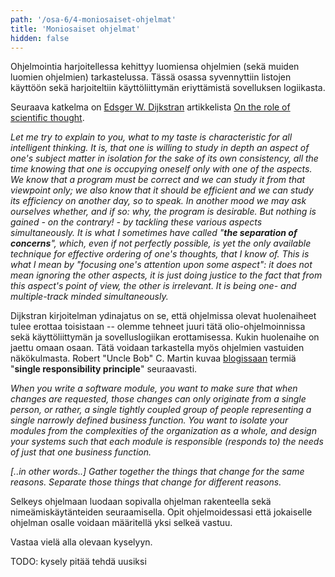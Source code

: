 ```yaml
---
path: '/osa-6/4-moniosaiset-ohjelmat'
title: 'Moniosaiset ohjelmat'
hidden: false
---
```



Ohjelmointia harjoitellessa kehittyy luomiensa ohjelmien (sekä muiden luomien ohjelmien) tarkastelussa. Tässä osassa syvennyttiin listojen käyttöön sekä harjoiteltiin käyttöliittymän eriyttämistä sovelluksen logiikasta.

Seuraava katkelma on [Edsger W. Dijkstran](https://en.wikipedia.org/wiki/Edsger_W._Dijkstra) artikkelista [On the role of scientific thought](https://www.cs.utexas.edu/users/EWD/ewd04xx/EWD447.PDF).


_Let me try to explain to you, what to my taste is characteristic for all intelligent thinking. It is, that one is willing to study in depth an aspect of one's subject matter in isolation for the sake of its own consistency, all the time knowing that one is occupying oneself only with one of the aspects. We know that a program must be correct and we can study it from that viewpoint only; we also know that it should be efficient and we can study its efficiency on another day, so to speak. In another mood we may ask ourselves whether, and if so: why, the program is desirable. But nothing is gained - on the contrary! - by tackling these various aspects simultaneously. It is what I sometimes have called "**the separation of concerns**", which, even if not perfectly possible, is yet the only available technique for effective ordering of one's thoughts, that I know of. This is what I mean by "focusing one's attention upon some aspect": it does not mean ignoring the other aspects, it is just doing justice to the fact that from this aspect's point of view, the other is irrelevant. It is being one- and multiple-track minded simultaneously._

Dijkstran kirjoitelman ydinajatus on se, että ohjelmissa olevat huolenaiheet tulee erottaa toisistaan -- olemme tehneet juuri tätä olio-ohjelmoinnissa sekä käyttöliittymän ja sovelluslogiikan erottamisessa. Kukin huolenaihe on jaettu omaan osaan. Tätä voidaan tarkastella myös ohjelmien vastuiden näkökulmasta. Robert "Uncle Bob" C. Martin kuvaa [blogissaan](https://8thlight.com/blog/uncle-bob/2014/05/08/SingleReponsibilityPrinciple.html) termiä "**single responsibility principle**" seuraavasti.

_When you write a software module, you want to make sure that when changes are requested, those changes can only originate from a single person, or rather, a single tightly coupled group of people representing a single narrowly defined business function. You want to isolate your modules from the complexities of the organization as a whole, and design your systems such that each module is responsible (responds to) the needs of just that one business function._

_[..in other words..] Gather together the things that change for the same reasons. Separate those things that change for different reasons._

Selkeys ohjelmaan luodaan sopivalla ohjelman rakenteella sekä nimeämiskäytänteiden seuraamisella. Opit ohjelmoidessasi että jokaiselle ohjelman osalle voidaan määritellä yksi selkeä vastuu.

Vastaa vielä alla olevaan kyselyyn.

TODO: kysely pitää tehdä uusiksi

<quiznator id='5c571494017ffc13eddca70b'></quiznator>
